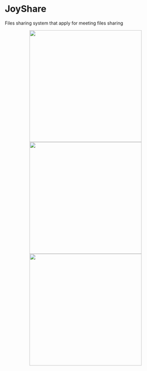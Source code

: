# JoyShare
Files sharing system that apply for meeting files sharing
<p align="center">
  <img src="https://github.com/yesuntianyi/JoyShare/blob/master/JoyShare_screenshot/files.jpg" width="350"/>
  <img src="https://github.com/yesuntianyi/JoyShare/blob/master/JoyShare_screenshot/share.jpg" width="350"/>
  <img src="https://github.com/yesuntianyi/JoyShare/blob/master/JoyShare_screenshot/userinfo.jpg" width="350"/>
</p>
